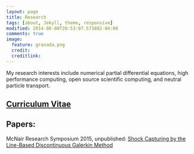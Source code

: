 ```yaml
---
layout: page
title: Research
tags: [about, Jekyll, theme, responsive]
modified: 2014-08-08T20:53:07.573882-04:00
comments: true
image:
  feature: granada.png
  credit: 
  creditlink: 
---
```


My research interests include numerical partial differential equations, high performance computing, open source scientific computing, and neutral particle transport. 

## [Curriculum Vitae](MRZ_CV.pdf)

## Papers:

McNair Research Symposium 2015, unpublished: [Shock Capturing by the Line-Based Discontinuous Galerkin Method](Marissa_LDG.pdf)
